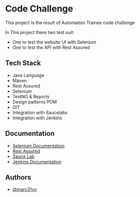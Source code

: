 # Code Challenge
This project is the result of Automation Trainee code challenge 

In This project there two test suit:
- One to test the website UI with Selenium
- One to test the API with Rest Assured


## Tech Stack

- Java Language
- Maven
- Rest Assured
- Selenium
- TestNG & Reports
- Design patterns POM
- GIT
- Integration with Saucelabs
- Integration with Jenkins 

## Documentation

 - [Selenium Documentation](https://www.selenium.dev/documentation/)
 - [Rest Assured](https://rest-assured.io/)
 - [Sauce Lab](https://saucelabs.com/)
 - [Jenkins Documentation](https://www.jenkins.io/doc/book/)


## Authors

- [@marc31yn](https://github.com/marc31yn)

